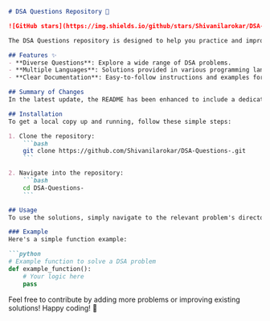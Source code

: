 ```markdown
# DSA Questions Repository 🤖

![GitHub stars](https://img.shields.io/github/stars/Shivanilarokar/DSA-Questions-.svg?style=social) ![GitHub forks](https://img.shields.io/github/forks/Shivanilarokar/DSA-Questions-.svg?style=social)

The DSA Questions repository is designed to help you practice and improve your coding skills through a comprehensive collection of Data Structures and Algorithms (DSA) problems.

## Features ✨
- **Diverse Questions**: Explore a wide range of DSA problems.
- **Multiple Languages**: Solutions provided in various programming languages.
- **Clear Documentation**: Easy-to-follow instructions and examples for each problem.

## Summary of Changes
In the latest update, the README has been enhanced to include a dedicated **Features** section, highlighting the core advantages of the repository. Minor formatting adjustments were also made for improved readability.

## Installation
To get a local copy up and running, follow these simple steps:

1. Clone the repository:
    ```bash
    git clone https://github.com/Shivanilarokar/DSA-Questions-.git
    ```

2. Navigate into the repository:
    ```bash
    cd DSA-Questions-
    ```

## Usage
To use the solutions, simply navigate to the relevant problem's directory and run the corresponding code.

### Example
Here's a simple function example:

```python
# Example function to solve a DSA problem
def example_function():
    # Your logic here
    pass
```

Feel free to contribute by adding more problems or improving existing solutions! Happy coding! 🚀
```